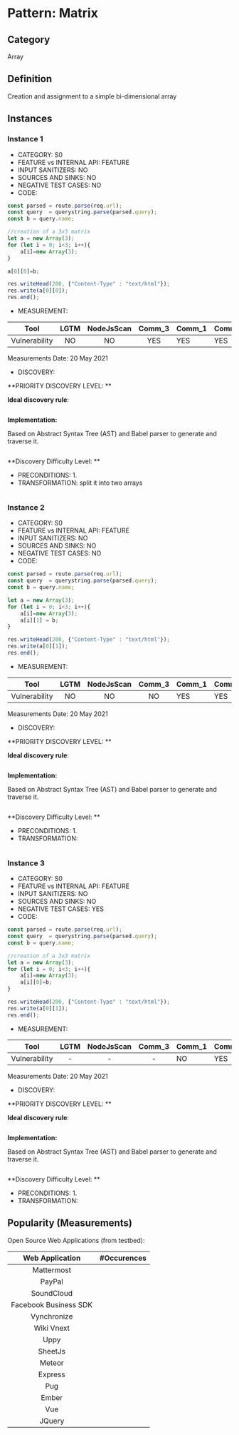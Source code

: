 # Pattern: Matrix

## Category

Array

## Definition

Creation and assignment to a simple bi-dimensional array

## Instances

### Instance 1

- CATEGORY: S0
- FEATURE vs INTERNAL API: FEATURE
- INPUT SANITIZERS: NO
- SOURCES AND SINKS: NO
- NEGATIVE TEST CASES: NO
- CODE:

```javascript
const parsed = route.parse(req.url);
const query  = querystring.parse(parsed.query);
const b = query.name; 

//creation of a 3x3 matrix
let a = new Array(3);
for (let i = 0; i<3; i++){
    a[i]=new Array(3);
}

a[0][0]=b;

res.writeHead(200, {"Content-Type" : "text/html"});
res.write(a[0][0]);
res.end();
```

- MEASUREMENT:

|     Tool      | LGTM | NodeJsScan | Comm_3 | Comm_1 | Comm_2 | Vulnerable |
| :-----------: | :--: | :--------: | :------: | ------- | --------- | ---------- |
| Vulnerability |  NO  |      NO    |    YES      |    YES  |    YES    | YES        |
Measurements Date: 20 May 2021

- DISCOVERY:

**PRIORITY DISCOVERY LEVEL: **

**Ideal discovery rule**:

```
```

**Implementation:**

Based on Abstract Syntax Tree (AST) and Babel parser to generate and traverse it.

```
```

**Discovery Difficulty Level: **

- PRECONDITIONS:
   1.
- TRANSFORMATION:
split it into two arrays
```
```
### Instance 2

- CATEGORY: S0
- FEATURE vs INTERNAL API: FEATURE
- INPUT SANITIZERS: NO
- SOURCES AND SINKS: NO
- NEGATIVE TEST CASES: NO
- CODE:

```javascript
const parsed = route.parse(req.url);
const query  = querystring.parse(parsed.query);
const b = query.name; 

let a = new Array(3);
for (let i = 0; i<3; i++){
    a[i]=new Array(3);
    a[i][1] = b;
}

res.writeHead(200, {"Content-Type" : "text/html"});
res.write(a[0][1]);
res.end();
```

- MEASUREMENT:

|     Tool      | LGTM | NodeJsScan | Comm_3 | Comm_1 | Comm_2 | Vulnerable |
| :-----------: | :--: | :--------: | :------: | ------- | --------- | ---------- |
| Vulnerability |  NO  |   NO       |    NO   |   YES   |    YES    | YES        |
Measurements Date: 20 May 2021

- DISCOVERY:

**PRIORITY DISCOVERY LEVEL: **

**Ideal discovery rule**:

```
```

**Implementation:**

Based on Abstract Syntax Tree (AST) and Babel parser to generate and traverse it.

```
```

**Discovery Difficulty Level: **

- PRECONDITIONS:
   1.
- TRANSFORMATION:
```
```
### Instance 3

- CATEGORY: S0
- FEATURE vs INTERNAL API: FEATURE
- INPUT SANITIZERS: NO
- SOURCES AND SINKS: NO
- NEGATIVE TEST CASES: YES
- CODE:

```javascript
const parsed = route.parse(req.url);
const query  = querystring.parse(parsed.query);
const b = query.name; 

//creation of a 3x3 matrix
let a = new Array(3);
for (let i = 0; i<3; i++){
    a[i]=new Array(3);
    a[i][0]=b;
}

res.writeHead(200, {"Content-Type" : "text/html"});
res.write(a[0][1]);
res.end();
```

- MEASUREMENT:

|     Tool      | LGTM | NodeJsScan | Comm_3 | Comm_1 | Comm_2 | Vulnerable |
| :-----------: | :--: | :--------: | :------: | ------- | --------- | ---------- |
| Vulnerability |   - |   -       |    -   |    NO   |  YES      | NO         |
Measurements Date: 20 May 2021

- DISCOVERY:

**PRIORITY DISCOVERY LEVEL: **

**Ideal discovery rule**:

```
```

**Implementation:**

Based on Abstract Syntax Tree (AST) and Babel parser to generate and traverse it.

```
```

**Discovery Difficulty Level: **

- PRECONDITIONS:
   1.
- TRANSFORMATION:

## Popularity (Measurements)

Open Source Web Applications (from testbed):

|    Web Application    | #Occurences |
| :-------------------: | :---------: |
|      Mattermost       |             |
|        PayPal         |             |
|      SoundCloud       |             |
| Facebook Business SDK |             |
|      Vynchronize      |             |
|      Wiki Vnext       |             |
|         Uppy          |             |
|        SheetJs        |             |
|        Meteor         |             |
|        Express        |             |
|          Pug          |             |
|         Ember         |             |
|          Vue          |             |
|        JQuery         |             |





